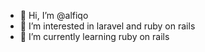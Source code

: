 - 👋 Hi, I’m @alfiqo
- 👀 I’m interested in laravel and ruby on rails
- 🌱 I’m currently learning ruby on rails

<!---
alfiqo/alfiqo is a ✨ special ✨ repository because its `README.md` (this file) appears on your GitHub profile.
You can click the Preview link to take a look at your changes.
--->
